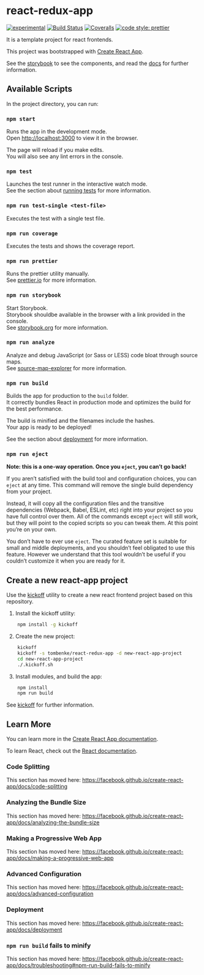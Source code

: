 react-redux-app
===============

[![experimental](http://badges.github.io/stability-badges/dist/experimental.svg)](http://github.com/badges/stability-badges)
[![Build Status][travis-badge]][travis-url]
[![Coveralls][BadgeCoveralls]][Coveralls]
[![code style: prettier](https://img.shields.io/badge/code_style-prettier-ff69b4.svg?style=flat-square)](https://github.com/prettier/prettier)

It is a template project for react frontends.

This project was bootstrapped with [Create React App](https://github.com/facebook/create-react-app).

See the [storybook](https://tombenke.github.io/react-redux-app/storybook/) to see the components,
and read the [docs](https://tombenke.github.io/react-redux-app/) for further information.

## Available Scripts

In the project directory, you can run:

### `npm start`

Runs the app in the development mode.<br>
Open [http://localhost:3000](http://localhost:3000) to view it in the browser.

The page will reload if you make edits.<br>
You will also see any lint errors in the console.

### `npm test`

Launches the test runner in the interactive watch mode.<br>
See the section about [running tests](https://facebook.github.io/create-react-app/docs/running-tests) for more information.

### `npm run test-single <test-file>`
Executes the test with a single test file.

### `npm run coverage`

Executes the tests and shows the coverage report.

### `npm run prettier`

Runs the prettier utility manually.<br>
See [prettier.io](https://prettier.io/) for more information.

### `npm run storybook`

Start Storybook.<br>
Storybook shouldbe available in the browser with a link provided in the console.<br>
See [storybook.org](https://storybook.js.org) for more information.

### `npm run analyze`

Analyze and debug JavaScript (or Sass or LESS) code bloat through source maps.<br>
See [source-map-explorer](source-map-explorer) for more information.

### `npm run build`

Builds the app for production to the `build` folder.<br>
It correctly bundles React in production mode and optimizes the build for the best performance.

The build is minified and the filenames include the hashes.<br>
Your app is ready to be deployed!

See the section about [deployment](https://facebook.github.io/create-react-app/docs/deployment) for more information.

### `npm run eject`

**Note: this is a one-way operation. Once you `eject`, you can’t go back!**

If you aren’t satisfied with the build tool and configuration choices, you can `eject` at any time. This command will remove the single build dependency from your project.

Instead, it will copy all the configuration files and the transitive dependencies (Webpack, Babel, ESLint, etc) right into your project so you have full control over them. All of the commands except `eject` will still work, but they will point to the copied scripts so you can tweak them. At this point you’re on your own.

You don’t have to ever use `eject`. The curated feature set is suitable for small and middle deployments, and you shouldn’t feel obligated to use this feature. However we understand that this tool wouldn’t be useful if you couldn’t customize it when you are ready for it.

## Create a new react-app project

Use the [kickoff](https://www.npmjs.com/package/kickoff) utility to create a new react frontend project based on this repository.

1. Install the kickoff utility:

```bash
    npm install -g kickoff
```

2. Create the new project:
```bash
    kickoff 
    kickoff -s tombenke/react-redux-app -d new-react-app-project
    cd new-react-app-project
    ./.kickoff.sh
```

3. Install modules, and build the app:
```bash
    npm install
    npm run build
```

See [kickoff](https://www.npmjs.com/package/kickoff) for further information.

## Learn More

You can learn more in the [Create React App documentation](https://facebook.github.io/create-react-app/docs/getting-started).

To learn React, check out the [React documentation](https://reactjs.org/).

### Code Splitting

This section has moved here: https://facebook.github.io/create-react-app/docs/code-splitting

### Analyzing the Bundle Size

This section has moved here: https://facebook.github.io/create-react-app/docs/analyzing-the-bundle-size

### Making a Progressive Web App

This section has moved here: https://facebook.github.io/create-react-app/docs/making-a-progressive-web-app

### Advanced Configuration

This section has moved here: https://facebook.github.io/create-react-app/docs/advanced-configuration

### Deployment

This section has moved here: https://facebook.github.io/create-react-app/docs/deployment

### `npm run build` fails to minify

This section has moved here: https://facebook.github.io/create-react-app/docs/troubleshooting#npm-run-build-fails-to-minify

[npm-badge]: https://badge.fury.io/js/react-redux-app.svg
[travis-badge]: https://api.travis-ci.org/tombenke/react-redux-app.svg
[travis-url]: https://travis-ci.org/tombenke/react-redux-app
[Coveralls]: https://coveralls.io/github/tombenke/react-redux-app?branch=master
[BadgeCoveralls]: https://coveralls.io/repos/github/tombenke/react-redux-app/badge.svg?branch=master
